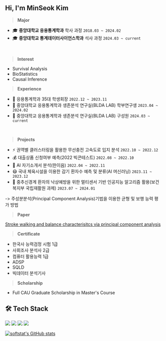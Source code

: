 ##  Hi, I'm MinSeok Kim
> **Major** 
-  🎓 **중앙대학교 응용통계학과** 학사 과정 `2018.03 ~ 2024.02`
-  🎓 **중앙대학교 통계데이터사이언스학과** 석사 과정 `2024.03 ~ current`
</br>


> **Interest**
- Survival Analysis
- BioStatistics
- Causal Inference

> **Experience**
- 📣 응용통계학과 35대 학생회장 `2022.12 ~ 2023.11`
- 💭 중앙대학교 응용통계학과 생존분석 연구실(BLDA LAB) 학부연구생  `2023.04 ~ 2024.02`
- 💭 중앙대학교 응용통계학과 생존분석 연구실(BLDA LAB) 구성원 `2024.03 ~ current`
</br>

> **Projects**
- ⚡ 권역별 클러스터링을 활용한 무선충전 고속도로 입지 분석 `2022.10 ~ 2022.12`
- 💰 대출상품 신청여부 예측(2022 빅콘테스트) `2022.08 ~ 2022.10`
- 📃 AI 자기소개서 분석(한이음) `2022.04 ~ 2022.11`
- 😷 국내 체육시설을 이용한 감기 환자수 예측 및 분류(AI 머신러닝) `2023.11 ~ 2023.12`
- 🏥 중추신경계 환자의 낙상예방을 위한 멀티센서 기반 인공지능 알고리즘 활용(보건복지부 국립재활원 과제) `2023.07 ~ 2024.01`

-> 주성분분석(Principal Component Analysis)기법을 이용한 균형 및 보행 능력 평가 방법
    
> **Paper**

[Stroke walking and balance characterisitcs via principal component analysis](https://doi.org/10.1038/s41598-024-60943-5)

> **Certificate**
- 한국사 능력검정 시험 1급
- 사회조사 분석사 2급
- 컴퓨터 활용능력 1급
- ADSP
- SQLD
- 빅데이터 분석기사

> **Scholarship**
- Full CAU Graduate Scholarship in Master's Course

## 🛠️ Tech Stack 
<img src="https://img.shields.io/badge/Python-3776AB?logo=Python&logoColor=white"> <img src="https://img.shields.io/badge/SAS-4285F4?style=flat&logo=googlechrome&logoColor=blue"/> <img src="https://img.shields.io/badge/SPSS-052FAD?style=flat&logo=IBM&logoColor=black"/> <img src="https://img.shields.io/badge/RStudio-75AADB?logo=RStudio&logoColor=white">


[![softstat's GitHub stats](https://github-readme-stats.vercel.app/api?username=softstat)](https://github.com/softstat/github-readme-stats)
</br></br>
